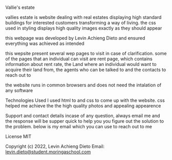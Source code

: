 Vallie's estate

vallies estate is website dealing with real estates displaying high standard buildings for interested customers transforming a way of living. the css used in styling displays high quality images exactly as they should appear

this webpage was developed by Levin Achieng Dieto and ensured everything was achieved as intended


this wepsite present several wep pages to visit in case of clarification. some of the pages that an individual can visit are rent page, which contains information about rent rate, the Land where an individual would want to acquire their land from, the agents who can be talked to and the contacts to reach out to


the website runs in common browsers and does not need the intalation of any  software


Technologies Used
I used html to and css to come up with the website. css helped me achieve the the high quality photos and appealing appearence

Support and contact details
incase of any question, always email me and the response will be supper quick to help you you figure out the solution to the problem. below is my email which you can use to reach out to me 


License
 MIT

Copyright (c) 2022, Levin Achieng Dieto
Email: levin.dieto@student.moringaschool.com